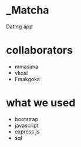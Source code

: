 # _Matcha
Dating app

# collaborators

- mmasima
- vkosi
- Fmakgoka

# what we used
- bootstrap
- javascript
- express js
- sql

